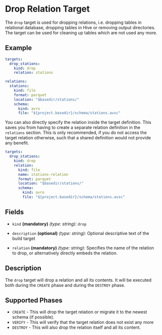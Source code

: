 # Drop Relation Target

The `drop` target is used for dropping relations, i.e. dropping tables in relational database,
dropping tables in Hive or removing output directories. The target can be used for cleaning up tables which are not
used any more.

## Example

```yaml
targets:
  drop_stations:
    kind: drop
    relation: stations

relations:
  stations:
    kind: file
    format: parquet
    location: "$basedir/stations/"
    schema:
      kind: avro
      file: "${project.basedir}/schema/stations.avsc"
```

You can also directly specify the relation inside the target definition. This saves you
from having to create a separate relation definition in the `relations` section. This is only recommended, if you
do not access the target relation otherwise, such that a shared definition would not provide any benefit.
```yaml
targets:
  drop_stations:
    kind: drop
    relation:
      kind: file
      name: stations-relation
      format: parquet
      location: "$basedir/stations/"
      schema:
        kind: avro
        file: "${project.basedir}/schema/stations.avsc"
```

## Fields

* `kind` **(mandatory)** *(type: string)*: `drop`

* `description` **(optional)** *(type: string)*:
  Optional descriptive text of the build target

* `relation` **(mandatory)** *(type: string)*: 
Specifies the name of the relation to drop, or alternatively directly embeds the relation.


## Description

The `drop` target will drop a relation and all its contents. It will be executed both during the `CREATE` phase and
during the `DESTROY` phase.


## Supported Phases
* `CREATE` - This will drop  the target relation or migrate it to the newest schema (if possible).
* `VERIFY` - This will verify that the target relation does not exist any more
* `DESTROY` - This will also drop the relation itself and all its content.

